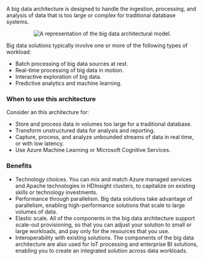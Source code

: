 
A big data architecture is designed to handle the ingestion, processing, and analysis of data that is too large or complex for traditional database systems.

<p style="text-align:center;"><img src="../Linked_Image_Files/bigdata.png" alt="A representation of the big data architectural model."></p>

Big data solutions typically involve one or more of the following types of workload:
- Batch processing of big data sources at rest.
- Real-time processing of big data in motion.
- Interactive exploration of big data.
- Predictive analytics and machine learning.

### When to use this architecture
Consider an this architecture for:
- Store and process data in volumes too large for a traditional database.
- Transform unstructured data for analysis and reporting.
- Capture, process, and analyze unbounded streams of data in real time, or with low latency.
- Use Azure Machine Learning or Microsoft Cognitive Services.

### Benefits
- Technology choices. You can mix and match Azure managed services and Apache technologies in HDInsight clusters, to capitalize on existing skills or technology investments.
- Performance through parallelism. Big data solutions take advantage of parallelism, enabling high-performance solutions that scale to large volumes of data.
- Elastic scale. All of the components in the big data architecture support scale-out provisioning, so that you can adjust your solution to small or large workloads, and pay only for the resources that you use.
- Interoperability with existing solutions. The components of the big data architecture are also used for IoT processing and enterprise BI solutions, enabling you to create an integrated solution across data workloads.